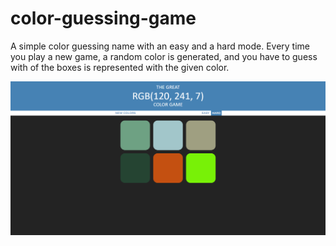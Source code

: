# color-guessing-game
A simple color guessing name with an easy and a hard mode. Every time you play a new game, a random color is generated, and you have to guess with of the boxes is represented with the given color.

![Main-screen](./main-screen.png)